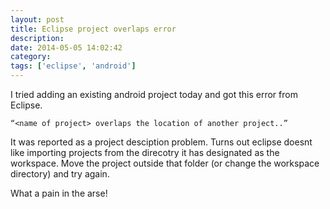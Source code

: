 ```yaml
---
layout: post
title: Eclipse project overlaps error
description:
date: 2014-05-05 14:02:42
category:
tags: ['eclipse', 'android']
---
```


I tried adding an existing android project today and got this error from Eclipse.

    “<name of project> overlaps the location of another project..”

It was reported as a project desciption problem. Turns out eclipse doesnt like importing projects from the direcotry it has designated as the workspace. Move the project outside that folder (or change the workspace directory) and try again.

What a pain in the arse!
